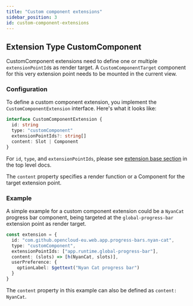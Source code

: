 ```yaml
---
title: "Custom component extensions"
sidebar_position: 3
id: custom-component-extensions
---
```


## Extension Type CustomComponent

CustomComponent extensions need to define one or multiple `extensionPointId`s as render target. A `CustomComponentTarget` component for this very
extension point needs to be mounted in the current view.

### Configuration

To define a custom component extension, you implement the `CustomComponentExtension` interface.
Here's what it looks like:

```typescript
interface CustomComponentExtension {
  id: string
  type: "customComponent"
  extensionPointIds?: string[]
  content: Slot | Component
}
```

For `id`, `type`, and `extensionPointIds`, please see [extension base section](./../#extension-base-configuration) in the top level docs.

The `content` property specifies a render function or a Component for the target extension point.

### Example

A simple example for a custom component extension could be a `NyanCat` progress bar component, being
targeted at the `global-progress-bar` extension point as render target.

```typescript
const extension = {
  id: "com.github.opencloud-eu.web.app.progress-bars.nyan-cat",
  type: "customComponent",
  extensionPointIds: ["app.runtime.global-progress-bar"],
  content: (slots) => [h(NyanCat, slots)],
  userPreference: {
    optionLabel: $gettext("Nyan Cat progress bar")
  }
}
```

The `content` property in this example can also be defined as `content: NyanCat`.
